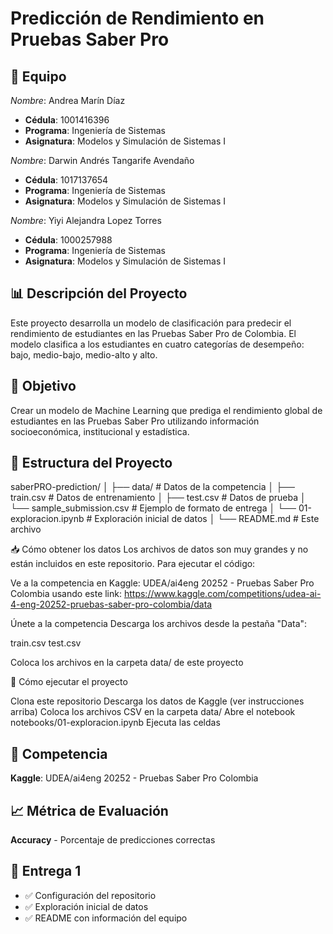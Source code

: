 # Predicción de Rendimiento en Pruebas Saber Pro

## 👥 Equipo

*Nombre*: Andrea Marín Díaz
- **Cédula**: 1001416396
- **Programa**: Ingeniería de Sistemas
- **Asignatura**: Modelos y Simulación de Sistemas I

*Nombre*: Darwin Andrés Tangarife Avendaño
- **Cédula**: 1017137654
- **Programa**: Ingeniería de Sistemas
- **Asignatura**: Modelos y Simulación de Sistemas I

*Nombre*: Yiyi Alejandra Lopez Torres
- **Cédula**: 1000257988
- **Programa**: Ingeniería de Sistemas
- **Asignatura**: Modelos y Simulación de Sistemas I

## 📊 Descripción del Proyecto

Este proyecto desarrolla un modelo de clasificación para predecir el rendimiento de estudiantes en las Pruebas Saber Pro de Colombia. El modelo clasifica a los estudiantes en cuatro categorías de desempeño: bajo, medio-bajo, medio-alto y alto.

## 🎯 Objetivo

Crear un modelo de Machine Learning que prediga el rendimiento global de estudiantes en las Pruebas Saber Pro utilizando información socioeconómica, institucional y estadística.

## 📁 Estructura del Proyecto

saberPRO-prediction/
│
├── data/                          # Datos de la competencia
│   ├── train.csv                  # Datos de entrenamiento
│   ├── test.csv                   # Datos de prueba
│   └── sample_submission.csv      # Ejemplo de formato de entrega
│
└── 01-exploracion.ipynb           # Exploración inicial de datos
│
└── README.md                      # Este archivo

📥 Cómo obtener los datos
Los archivos de datos son muy grandes y no están incluidos en este repositorio. Para ejecutar el código:

Ve a la competencia en Kaggle: UDEA/ai4eng 20252 - Pruebas Saber Pro Colombia usando este link:
https://www.kaggle.com/competitions/udea-ai-4-eng-20252-pruebas-saber-pro-colombia/data

Únete a la competencia
Descarga los archivos desde la pestaña "Data":

train.csv
test.csv

Coloca los archivos en la carpeta data/ de este proyecto

🚀 Cómo ejecutar el proyecto

Clona este repositorio
Descarga los datos de Kaggle (ver instrucciones arriba)
Coloca los archivos CSV en la carpeta data/
Abre el notebook notebooks/01-exploracion.ipynb
Ejecuta las celdas

## 🔗 Competencia

**Kaggle**: UDEA/ai4eng 20252 - Pruebas Saber Pro Colombia

## 📈 Métrica de Evaluación

**Accuracy** - Porcentaje de predicciones correctas

## 🚀 Entrega 1

- ✅ Configuración del repositorio
- ✅ Exploración inicial de datos
- ✅ README con información del equipo
